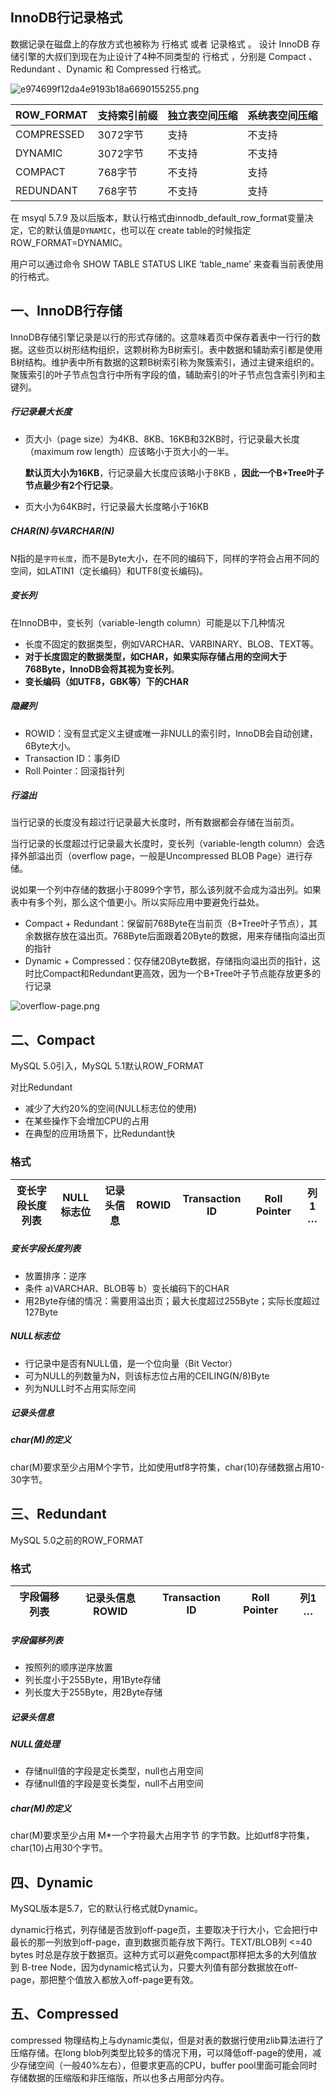 ## InnoDB行记录格式
数据记录在磁盘上的存放方式也被称为 行格式 或者 记录格式 。
设计 InnoDB 存储引擎的大叔们到现在为止设计了4种不同类型的 行格式 ，分别是 Compact 、 Redundant 、Dynamic 和 Compressed 行格式。

![e974699f12da4e9193b18a6690155255.png](https://pic.imgdb.cn/item/61ea33722ab3f51d914e1165.png)


| ROW_FORMAT |  支持索引前缀| 独立表空间压缩 |系统表空间压缩|
| --- | --- | --- |--- |
| COMPRESSED | 	3072字节 | 支持 |	不支持|
| DYNAMIC | 3072字节	 | 不支持 |	不支持|
| COMPACT | 768字节 | 	不支持 |	支持|
|  REDUNDANT| 	768字节 | 	不支持 |	支持|

 
在 msyql 5.7.9 及以后版本，默认行格式由innodb_default_row_format变量决定，它的默认值是`DYNAMIC`，也可以在 create table的时候指定ROW_FORMAT=DYNAMIC。

用户可以通过命令 
SHOW TABLE STATUS LIKE ‘table_name’ 
来查看当前表使用的行格式。
 
## 一、InnoDB行存储
InnoDB存储引擎记录是以行的形式存储的。这意味着页中保存着表中一行行的数据。这些页以树形结构组织，这颗树称为B树索引。表中数据和辅助索引都是使用B树结构。维护表中所有数据的这颗B树索引称为聚簇索引，通过主键来组织的。聚簇索引的叶子节点包含行中所有字段的值，辅助索引的叶子节点包含索引列和主键列。

##### 行记录最大长度
* 页大小（page size）为4KB、8KB、16KB和32KB时，行记录最大长度（maximum row length）应该略小于页大小的一半。

  **默认页大小为16KB**，行记录最大长度应该略小于8KB ，**因此一个B+Tree叶子节点最少有2个行记录**。
  
* 页大小为64KB时，行记录最大长度略小于16KB

##### CHAR(N)与VARCHAR(N)
N指的是`字符长度`，而不是Byte大小，在不同的编码下，同样的字符会占用不同的空间，如LATIN1（定长编码）和UTF8(变长编码)。

##### 变长列
在InnoDB中，变长列（variable-length column）可能是以下几种情况
* 长度不固定的数据类型，例如VARCHAR、VARBINARY、BLOB、TEXT等。
* **对于长度固定的数据类型，如CHAR，如果实际存储占用的空间大于768Byte，InnoDB会将其视为变长列**。
* **变长编码（如UTF8，GBK等）下的CHAR**

##### 隐藏列
* ROWID：没有显式定义主键或唯一非NULL的索引时，InnoDB会自动创建，6Byte大小。
* Transaction ID：事务ID
* Roll Pointer：回滚指针列

##### 行溢出
当行记录的长度没有超过行记录最大长度时，所有数据都会存储在当前页。

当行记录的长度超过行记录最大长度时，变长列（variable-length column）会选择外部溢出页（overflow page，一般是Uncompressed BLOB Page）进行存储。

说如果一个列中存储的数据小于8099个字节，那么该列就不会成为溢出列。如果表中有多个列，那么这个值更小。所以实际应用中要避免行益处。

* Compact + Redundant：保留前768Byte在当前页（B+Tree叶子节点），其余数据存放在溢出页。768Byte后面跟着20Byte的数据，用来存储指向溢出页的指针
* Dynamic + Compressed：仅存储20Byte数据，存储指向溢出页的指针，这时比Compact和Redundant更高效，因为一个B+Tree叶子节点能存放更多的行记录

![overflow-page.png](https://pic.imgdb.cn/item/61ea63672ab3f51d91870e07.png)

## 二、Compact
MySQL 5.0引入，MySQL 5.1默认ROW_FORMAT

对比Redundant
* 减少了大约20%的空间(NULL标志位的使用)
* 在某些操作下会增加CPU的占用
* 在典型的应用场景下，比Redundant快

### 格式
|变长字段长度列表| NULL标志位 | 记录头信息 |ROWID|Transaction ID|Roll Pointer|列1	…|
| --- | --- | --- |--- |--- |--- |--- |

##### 变长字段长度列表
* 放置排序：逆序
* 条件
  a)VARCHAR、BLOB等
  b）变长编码下的CHAR
* 用2Byte存储的情况：需要用溢出页；最大长度超过255Byte；实际长度超过127Byte

##### NULL标志位
* 行记录中是否有NULL值，是一个位向量（Bit Vector）
* 可为NULL的列数量为N，则该标志位占用的CEILING(N/8)Byte
* 列为NULL时不占用实际空间

##### 记录头信息

##### char(M)的定义
char(M)要求至少占用M个字节，比如使用utf8字符集，char(10)存储数据占用10-30字节。

## 三、Redundant
MySQL 5.0之前的ROW_FORMAT
### 格式
| 字段偏移列表 | 记录头信息	ROWID | Transaction ID |Roll Pointer|列1	…|
| --- | --- | --- |--- |--- |

##### 字段偏移列表
* 按照列的顺序逆序放置
* 列长度小于255Byte，用1Byte存储
* 列长度大于255Byte，用2Byte存储

##### 记录头信息

##### NULL值处理
* 存储null值的字段是定长类型，null也占用空间
* 存储null值的字段是变长类型，null不占用空间

##### char(M)的定义
char(M)要求至少占用 M*一个字符最大占用字节 的字节数。比如utf8字符集，char(10)占用30个字节。

## 四、Dynamic
MySQL版本是5.7，它的默认⾏格式就Dynamic。

dynamic行格式，列存储是否放到off-page页，主要取决于行大小，它会把行中最长的那一列放到off-page，直到数据页能存放下两行。TEXT/BLOB列 <=40 bytes 时总是存放于数据页。这种方式可以避免compact那样把太多的大列值放到 B-tree Node，因为dynamic格式认为，只要大列值有部分数据放在off-page，那把整个值放入都放入off-page更有效。

## 五、Compressed
compressed 物理结构上与dynamic类似，但是对表的数据行使用zlib算法进行了压缩存储。在long blob列类型比较多的情况下用，可以降低off-page的使用，减少存储空间（一般40%左右），但要求更高的CPU，buffer pool里面可能会同时存储数据的压缩版和非压缩版，所以也多占用部分内存。

